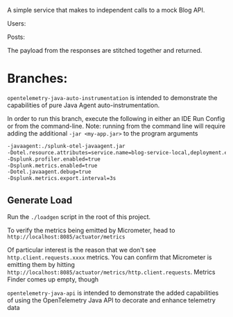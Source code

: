 A simple service that makes to independent calls to a mock Blog API.  

Users: 

Posts:

The payload from the responses are stitched together and returned.

# Branches:
`opentelemetry-java-auto-instrumentation` is intended to demonstrate the capabilities of pure Java Agent auto-instrumentation.

In order to run this branch, execute the following in either an IDE Run Config or from the command-line.  Note: running from the command line will require adding the additional `-jar <my-app.jar>` to the program arguments
```bash
-javaagent:./splunk-otel-javaagent.jar
-Dotel.resource.attributes=service.name=blog-service-local,deployment.environment=tj-devlab
-Dsplunk.profiler.enabled=true
-Dsplunk.metrics.enabled=true
-Dotel.javaagent.debug=true
-Dsplunk.metrics.export.interval=3s
```

## Generate Load
Run the `./loadgen` script in the root of this project.

To verify the metrics being emitted by Micrometer, head to `http://localhost:8085/actuator/metrics`

Of particular interest is the reason that we don't see `http.client.requests.xxxx` metrics.  You can confirm that Micrometer is emitting them by hitting `http://localhost:8085/actuator/metrics/http.client.requests`.  Metrics Finder comes up empty, though

`opentelemetry-java-api` is intended to demonstrate the added capabilities of using the OpenTelemetry Java API to decorate and enhance telemetry data

